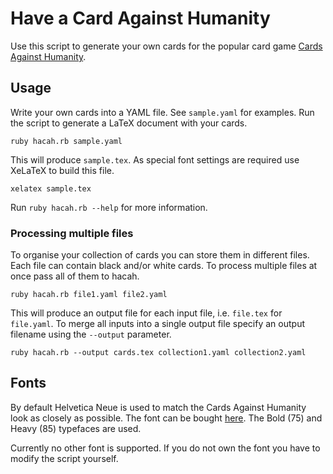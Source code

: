 # Have a Card Against Humanity

Use this script to generate your own cards for the popular card game [Cards Against Humanity](http://cardsagainsthumanity.com).

## Usage
Write your own cards into a YAML file. See `sample.yaml` for examples.
Run the script to generate a LaTeX document with your cards.
```
ruby hacah.rb sample.yaml
```
This will produce `sample.tex`. As special font settings are required use XeLaTeX to build this file.
```
xelatex sample.tex
```

Run `ruby hacah.rb --help` for more information.

### Processing multiple files
To organise your collection of cards you can store them in different files. Each file can contain black and/or white cards. To process multiple files at once pass all of them to hacah.
```
ruby hacah.rb file1.yaml file2.yaml
```
This will produce an output file for each input file, i.e. `file.tex` for `file.yaml`. To merge all inputs into a single output file specify an output filename using the `--output` parameter.
```
ruby hacah.rb --output cards.tex collection1.yaml collection2.yaml
```

## Fonts
By default Helvetica Neue is used to match the Cards Against Humanity look as closely as possible. The font can be bought [here](http://www.linotype.com/1266/neuehelvetica-family.html). The Bold (75) and Heavy (85) typefaces are used.

Currently no other font is supported. If you do not own the font you have to modify the script yourself.
